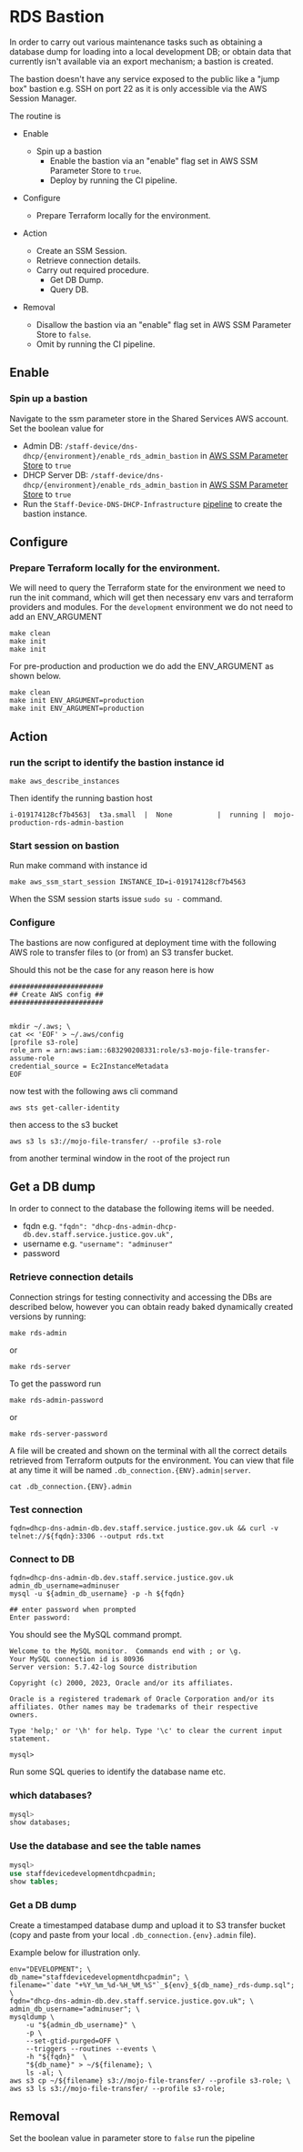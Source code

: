 # RDS Bastion

In order to carry out various maintenance tasks such as obtaining a database dump for loading into a local development DB; or obtain data that currently isn't available via an export mechanism; a bastion is created.

The bastion doesn't have any service exposed to the public like a "jump box" bastion e.g. SSH on port 22 as it is only accessible via the AWS Session Manager.

The routine is

- Enable

  - Spin up a bastion
    - Enable the bastion via an "enable" flag set in AWS SSM Parameter Store to `true`.
    - Deploy by running the CI pipeline.

- Configure

  - Prepare Terraform locally for the environment.

- Action

  - Create an SSM Session.
  - Retrieve connection details.
  - Carry out required procedure.
    - Get DB Dump.
    - Query DB.

- Removal
  - Disallow the bastion via an "enable" flag set in AWS SSM Parameter Store to `false`.
  - Omit by running the CI pipeline.

## Enable

### Spin up a bastion

Navigate to the ssm parameter store in the Shared Services AWS account.
Set the boolean value for

- Admin DB: `/staff-device/dns-dhcp/{environment}/enable_rds_admin_bastion` in [AWS SSM Parameter Store](https://eu-west-2.console.aws.amazon.com/systems-manager/parameters/?region=eu-west-2&tab=Table) to `true`
- DHCP Server DB: `/staff-device/dns-dhcp/{environment}/enable_rds_admin_bastion` in [AWS SSM Parameter Store](https://eu-west-2.console.aws.amazon.com/systems-manager/parameters/?region=eu-west-2&tab=Table) to `true`
- Run the `Staff-Device-DNS-DHCP-Infrastructure` [pipeline](https://eu-west-2.console.aws.amazon.com/codesuite/codepipeline/pipelines/Staff-Device-DNS-DHCP-Infrastructure/view?region=eu-west-2) to create the bastion instance.

## Configure

### Prepare Terraform locally for the environment.

We will need to query the Terraform state for the environment we need to run the init command, which will get then necessary env vars and terraform providers and modules.
For the `development` environment we do not need to add an ENV_ARGUMENT

```
make clean
make init
make init
```

For pre-production and production we do add the ENV_ARGUMENT as shown below.

```
make clean
make init ENV_ARGUMENT=production
make init ENV_ARGUMENT=production
```

## Action

### run the script to identify the bastion instance id

```
make aws_describe_instances
```

Then identify the running bastion host

```
i-019174128cf7b4563|  t3a.small  |  None           |  running |  mojo-production-rds-admin-bastion
```

### Start session on bastion

Run make command with instance id

```
make aws_ssm_start_session INSTANCE_ID=i-019174128cf7b4563
```

When the SSM session starts issue `sudo su -` command.

### Configure

The bastions are now configured at deployment time with the following AWS role to transfer files to (or from) an S3 transfer bucket.

Should this not be the case for any reason here is how

```
#######################
## Create AWS config ##
#######################


mkdir ~/.aws; \
cat << 'EOF' > ~/.aws/config
[profile s3-role]
role_arn = arn:aws:iam::683290208331:role/s3-mojo-file-transfer-assume-role
credential_source = Ec2InstanceMetadata
EOF
```

now test with the following aws cli command

```
aws sts get-caller-identity
```

then access to the s3 bucket

```
aws s3 ls s3://mojo-file-transfer/ --profile s3-role
```

from another terminal window in the root of the project run

## Get a DB dump

In order to connect to the database the following items will be needed.

- fqdn e.g. `"fqdn": "dhcp-dns-admin-dhcp-db.dev.staff.service.justice.gov.uk",`
- username e.g. `"username": "adminuser"`
- password

### Retrieve connection details

Connection strings for testing connectivity and accessing the DBs are described below, however you can obtain ready baked dynamically created versions by running:

```shell
make rds-admin
```

or

```shell
make rds-server
```

To get the password run

```shell
make rds-admin-password
```

or

```shell
make rds-server-password
```

A file will be created and shown on the terminal with all the correct details retrieved from Terraform outputs for the environment. You can view that file at any time it will be named `.db_connection.{ENV}.admin|server`.

```shell
cat .db_connection.{ENV}.admin
```

### Test connection

```shell
fqdn=dhcp-dns-admin-db.dev.staff.service.justice.gov.uk && curl -v telnet://${fqdn}:3306 --output rds.txt
```

### Connect to DB

```shell
fqdn=dhcp-dns-admin-db.dev.staff.service.justice.gov.uk
admin_db_username=adminuser
mysql -u ${admin_db_username} -p -h ${fqdn}

## enter password when prompted
Enter password:
```

You should see the MySQL command prompt.

```shell
Welcome to the MySQL monitor.  Commands end with ; or \g.
Your MySQL connection id is 80936
Server version: 5.7.42-log Source distribution

Copyright (c) 2000, 2023, Oracle and/or its affiliates.

Oracle is a registered trademark of Oracle Corporation and/or its
affiliates. Other names may be trademarks of their respective
owners.

Type 'help;' or '\h' for help. Type '\c' to clear the current input statement.

mysql>
```

Run some SQL queries to identify the database name etc.

### which databases?

```sql
mysql>
show databases;
```

### Use the database and see the table names

```sql
mysql>
use staffdevicedevelopmentdhcpadmin;
show tables;
```

### Get a DB dump

Create a timestamped database dump and upload it to S3 transfer bucket (copy and paste from your local `.db_connection.{env}.admin` file).

Example below for illustration only.

```shell
env="DEVELOPMENT"; \
db_name="staffdevicedevelopmentdhcpadmin"; \
filename="`date "+%Y_%m_%d-%H_%M_%S"`_${env}_${db_name}_rds-dump.sql"; \
fqdn="dhcp-dns-admin-db.dev.staff.service.justice.gov.uk"; \
admin_db_username="adminuser"; \
mysqldump \
	-u "${admin_db_username}" \
	-p \
	--set-gtid-purged=OFF \
	--triggers --routines --events \
	-h "${fqdn}"  \
	"${db_name}" > ~/${filename}; \
	ls -al; \
aws s3 cp ~/${filename} s3://mojo-file-transfer/ --profile s3-role; \
aws s3 ls s3://mojo-file-transfer/ --profile s3-role;
```

## Removal

Set the boolean value in parameter store to `false`
run the pipeline
